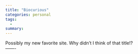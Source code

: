 ```yaml
---
title: "Biocurious"
categories: personal
tags:
  -
summary: 
---
```

<p>Possibly my new favorite site.  Why didn&#8217;t I think of that title!?<br />
&#8212;&#8212;-</p>
